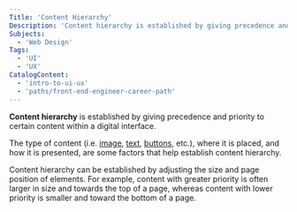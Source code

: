 ```yaml
---
Title: 'Content Hierarchy'
Description: 'Content hierarchy is established by giving precedence and priority to certain content within a digital interface.'
Subjects:
  - 'Web Design'
Tags:
  - 'UI'
  - 'UX'
CatalogContent:
  - 'intro-to-ui-ux'
  - 'paths/front-end-engineer-career-path'
---
```


**Content hierarchy** is established by giving precedence and priority to certain content within a digital interface.

The type of content (i.e. [image](https://www.codecademy.com/resources/docs/uiux/image), [text](https://www.codecademy.com/resources/docs/uiux/text), [buttons](https://www.codecademy.com/resources/docs/uiux/button), etc.), where it is placed, and how it is presented, are some factors that help establish content hierarchy.

Content hierarchy can be established by adjusting the size and page position of elements. For example, content with greater priority is often larger in size and towards the top of a page, whereas content with lower priority is smaller and toward the bottom of a page.
